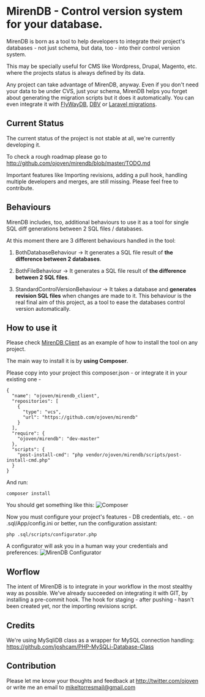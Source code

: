 MirenDB - Control version system for your database.
============================

MirenDB is born as a tool to help developers to integrate their project's databases - not just schema, but data, too - into their control version system.

This may be specially useful for CMS like Wordpress, Drupal, Magento, etc. where the projects status is always defined by its data.

Any project can take advantage of MirenDB, anyway. Even if you don't need your data to be under CVS, just your schema, MirenDB helps you forget about generating
the migration scripts but it does it automatically. You can even integrate it with [FlyWayDB](http://flywaydb.org), [DBV](https://github.com/victorstanciu/dbv) or [Laravel migrations](http://laravel.com/).

Current Status
----------------
The current status of the project is not stable at all, we're currently developing it.

To check a rough roadmap please go to http://github.com/ojoven/mirendb/blob/master/TODO.md

Important features like Importing revisions, adding a pull hook, handling multiple developers and merges, are still missing. Please feel free to contribute.

Behaviours
----------------

MirenDB includes, too, additional behaviours to use it as a tool for single SQL diff generations between 2 SQL files / databases.

At this moment there are 3 different behaviours handled in the tool:

1. BothDatabaseBehaviour -> It generates a SQL file result of **the difference between 2 databases**.

2. BothFileBehaviour -> It generates a SQL file result of **the difference between 2 SQL files**.

3. StandardControlVersionBehaviour -> It takes a database and **generates revision SQL files** when changes are made to it.
This behaviour is the real final aim of this project, as a tool to ease the databases control version automatically.

How to use it
----------------
Please check [MirenDB Client](http://github.com/ojoven/mirendb_client) as an example of how to install the tool on any project.

The main way to install it is by **using Composer**.

Please copy into your project this composer.json - or integrate it in your existing one -

    {
      "name": "ojoven/mirendb_client",
      "repositories": [
        {
          "type": "vcs",
          "url": "https://github.com/ojoven/mirendb"
        }
      ],
      "require": {
        "ojoven/mirendb": "dev-master"
      },
      "scripts": {
        "post-install-cmd": "php vendor/ojoven/mirendb/scripts/post-install-cmd.php"
      }
    }

And run:

    composer install

You should get something like this:
![Composer](https://github.com/ojoven/mirendb/readme_files/composer.png "Composer")

Now you must configure your project's features - DB credentials, etc. - on .sql/App/config.ini or better, run the configuration assistant:

    php .sql/scripts/configurator.php

A configurator will ask you in a human way your credentials and preferences:
![MirenDB Configurator](https://github.com/ojoven/mirendb/readme_files/configurator.png "MirenDB Configurator")


Worflow
----------------
The intent of MirenDB is to integrate in your workflow in the most stealthy way as possible. We've already succeeded on integrating
it with GIT, by installing a pre-commit hook. The hook for staging - after pushing - hasn't been created yet, nor the importing revisions script.

Credits
----------------
We're using MySqliDB class as a wrapper for MySQL connection handling: https://github.com/joshcam/PHP-MySQLi-Database-Class

Contribution
----------------
Please let me know your thoughts and feedback at http://twitter.com/ojoven or write me an email to mikeltorresmail@gmail.com